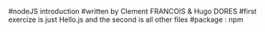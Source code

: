 #nodeJS introduction
#written by Clement FRANCOIS & Hugo DORES
#first exercize is just Hello.js and the second is all other files
#package : npm
